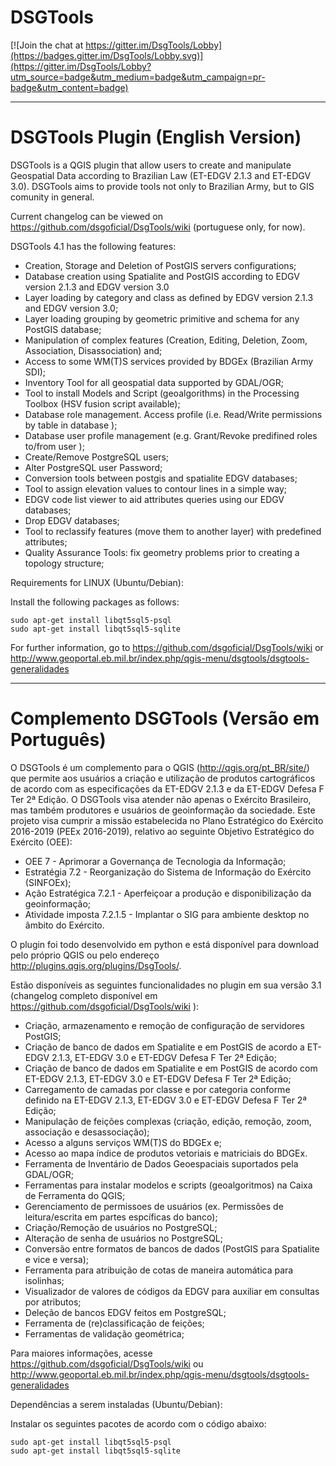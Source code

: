 # DSGTools

[![Join the chat at https://gitter.im/DsgTools/Lobby](https://badges.gitter.im/DsgTools/Lobby.svg)](https://gitter.im/DsgTools/Lobby?utm_source=badge&utm_medium=badge&utm_campaign=pr-badge&utm_content=badge)

------------------------------------
# DSGTools Plugin (English Version)

DSGTools is a QGIS plugin that allow users to create and manipulate Geospatial Data according to Brazilian Law (ET-EDGV 2.1.3 and ET-EDGV 3.0). DSGTools aims to provide tools not only to Brazilian Army, but to GIS comunity in general.

Current changelog can be viewed on https://github.com/dsgoficial/DsgTools/wiki (portuguese only, for now).

DSGTools 4.1 has the following features:

- Creation, Storage and Deletion of PostGIS servers configurations;
- Database creation using Spatialite and PostGIS according to EDGV version 2.1.3 and EDGV version 3.0
- Layer loading by category and class as defined by EDGV version 2.1.3 and EDGV version 3.0;
- Layer loading grouping by geometric primitive and schema for any PostGIS database;
- Manipulation of complex features (Creation, Editing, Deletion, Zoom, Association, Disassociation) and;
- Access to some WM(T)S services provided by BDGEx (Brazilian Army SDI);
- Inventory Tool for all geospatial data supported by GDAL/OGR;
- Tool to install Models and Script (geoalgorithms) in the Processing Toolbox (HSV fusion script available);
- Database role management. Access profile (i.e. Read/Write permissions by table in database );
- Database user profile management (e.g. Grant/Revoke predifined roles to/from user );
- Create/Remove PostgreSQL users;
- Alter PostgreSQL user Password;
- Conversion tools between postgis and spatialite EDGV databases;
- Tool to assign elevation values to contour lines in a simple way;
- EDGV code list viewer to aid attributes queries using our EDGV databases;
- Drop EDGV databases;
- Tool to reclassify features (move them to another layer) with predefined attributes;
- Quality Assurance Tools: fix geometry problems prior to creating a topology structure;


Requirements for LINUX (Ubuntu/Debian):

Install the following packages as follows:
```
sudo apt-get install libqt5sql5-psql
sudo apt-get install libqt5sql5-sqlite
```

For further information, go to https://github.com/dsgoficial/DsgTools/wiki or http://www.geoportal.eb.mil.br/index.php/qgis-menu/dsgtools/dsgtools-generalidades

------------------------------------
# Complemento DSGTools (Versão em Português)

O DSGTools é um complemento para o QGIS (http://qgis.org/pt_BR/site/) que permite aos usuários a criação e utilização de produtos cartográficos de acordo com as especificações da ET-EDGV 2.1.3 e da ET-EDGV Defesa F Ter 2ª Edição. O DSGTools visa atender não apenas o Exército Brasileiro, mas também produtores e usuários de geoinformação da sociedade.
Este projeto visa cumprir a missão estabelecida no Plano Estratégico do Exército 2016-2019 (PEEx 2016-2019), relativo ao seguinte Objetivo Estratégico do Exército (OEE):
* OEE 7 - Aprimorar a Governança de Tecnologia da Informação;
* Estratégia 7.2 - Reorganização do Sistema de Informação do Exército (SINFOEx);
* Ação Estratégica 7.2.1 - Aperfeiçoar a produção e disponibilização da geoinformação;
* Atividade imposta 7.2.1.5 - Implantar o SIG para ambiente desktop no âmbito do Exército.

O plugin foi todo desenvolvido em python e está disponível para download pelo próprio QGIS ou pelo endereço http://plugins.qgis.org/plugins/DsgTools/.

Estão disponíveis as seguintes funcionalidades no plugin em sua versão 3.1 (changelog completo disponível em https://github.com/dsgoficial/DsgTools/wiki ):

- Criação, armazenamento e remoção de configuração de servidores PostGIS;
- Criação de banco de dados em Spatialite e em PostGIS de acordo a ET-EDGV 2.1.3, ET-EDGV 3.0 e ET-EDGV Defesa F Ter 2ª Edição;
- Criação de banco de dados em Spatialite e em PostGIS de acordo com ET-EDGV 2.1.3, ET-EDGV 3.0 e ET-EDGV Defesa F Ter 2ª Edição;
- Carregamento de camadas por classe e por categoria conforme definido na ET-EDGV 2.1.3, ET-EDGV 3.0 e ET-EDGV Defesa F Ter 2ª Edição;
- Manipulação de feições complexas (criação, edição, remoção, zoom, associação e desassociação);
- Acesso a alguns serviços WM(T)S do BDGEx e;
- Acesso ao mapa índice de produtos vetoriais e matriciais do BDGEx.
- Ferramenta de Inventário de Dados Geoespaciais suportados pela GDAL/OGR;
- Ferramentas para instalar modelos e scripts (geoalgoritmos) na Caixa de Ferramenta do QGIS;
- Gerenciamento de permissoes de usuários (ex. Permissões de leitura/escrita em partes espcíficas do banco);
- Criação/Remoção de usuários no PostgreSQL;
- Alteração de senha de usuários no PostgreSQL;
- Conversão entre formatos de bancos de dados (PostGIS para Spatialite e vice e versa);
- Ferramenta para atribuição de cotas de maneira automática para isolinhas;
- Visualizador de valores de códigos da EDGV para auxiliar em consultas por atributos;
- Deleção de bancos EDGV feitos em PostgreSQL;
- Ferramenta de (re)classificação de feições;
- Ferramentas de validação geométrica;

Para maiores informações, acesse https://github.com/dsgoficial/DsgTools/wiki ou http://www.geoportal.eb.mil.br/index.php/qgis-menu/dsgtools/dsgtools-generalidades

Dependências a serem instaladas (Ubuntu/Debian):

Instalar os seguintes pacotes de acordo com o código abaixo:
```
sudo apt-get install libqt5sql5-psql
sudo apt-get install libqt5sql5-sqlite
```
